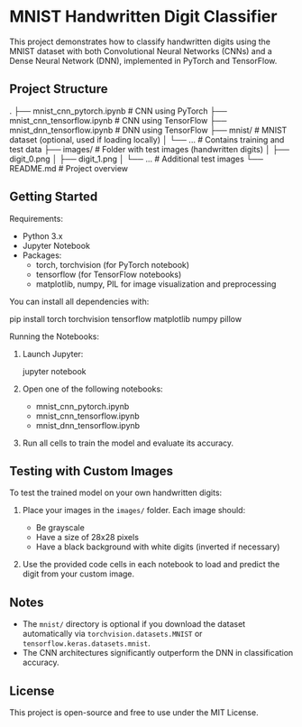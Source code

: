 MNIST Handwritten Digit Classifier
==================================

This project demonstrates how to classify handwritten digits using the MNIST dataset with both Convolutional Neural Networks (CNNs) and a Dense Neural Network (DNN), implemented in PyTorch and TensorFlow.

Project Structure
-----------------

.
├── mnist_cnn_pytorch.ipynb        # CNN using PyTorch
├── mnist_cnn_tensorflow.ipynb     # CNN using TensorFlow
├── mnist_dnn_tensorflow.ipynb     # DNN using TensorFlow
├── mnist/                         # MNIST dataset (optional, used if loading locally)
│   └── ...                        # Contains training and test data
├── images/                        # Folder with test images (handwritten digits)
│   ├── digit_0.png
│   ├── digit_1.png
│   └── ...                        # Additional test images
└── README.md                      # Project overview

Getting Started
---------------

Requirements:

- Python 3.x
- Jupyter Notebook
- Packages:
  - torch, torchvision (for PyTorch notebook)
  - tensorflow (for TensorFlow notebooks)
  - matplotlib, numpy, PIL for image visualization and preprocessing

You can install all dependencies with:

pip install torch torchvision tensorflow matplotlib numpy pillow

Running the Notebooks:

1. Launch Jupyter:

   jupyter notebook

2. Open one of the following notebooks:
   - mnist_cnn_pytorch.ipynb
   - mnist_cnn_tensorflow.ipynb
   - mnist_dnn_tensorflow.ipynb

3. Run all cells to train the model and evaluate its accuracy.

Testing with Custom Images
--------------------------

To test the trained model on your own handwritten digits:

1. Place your images in the `images/` folder. Each image should:
   - Be grayscale
   - Have a size of 28x28 pixels
   - Have a black background with white digits (inverted if necessary)

2. Use the provided code cells in each notebook to load and predict the digit from your custom image.

Notes
-----

- The `mnist/` directory is optional if you download the dataset automatically via `torchvision.datasets.MNIST` or `tensorflow.keras.datasets.mnist`.
- The CNN architectures significantly outperform the DNN in classification accuracy.

License
-------

This project is open-source and free to use under the MIT License.
